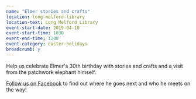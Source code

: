 ```yaml
---
name: "Elmer stories and crafts"
location: long-melford-library
location-text: Long Melford Library
event-start-date: 2019-04-10
event-start-time: 1030
event-end-time: 1200
event-category: easter-holidays
breadcrumb: y
---
```


Help us celebrate Elmer's 30th birthday with stories and crafts and a visit from the patchwork elephant himself.

[Follow us on Facebook](https://www.facebook.com/longmelfordlibrary/) to find out where he goes next and who he meets on the way!
